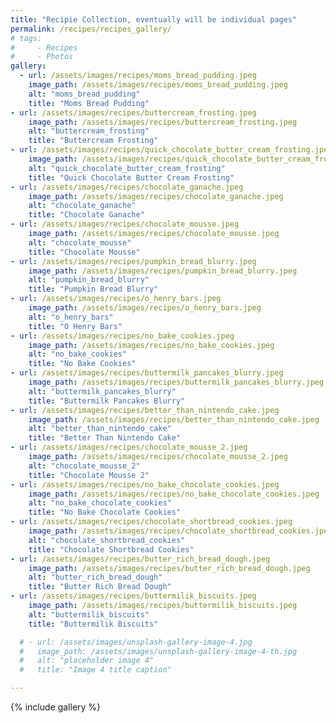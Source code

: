 ```yaml
---
title: "Recipie Collection, eventually will be individual pages"
permalink: /recipes/recipes_gallery/
# tags:
#     - Recipes
#     - Photos
gallery:
  - url: /assets/images/recipes/moms_bread_pudding.jpeg
    image_path: /assets/images/recipes/moms_bread_pudding.jpeg
    alt: "moms_bread_pudding"
    title: "Moms Bread Pudding"
- url: /assets/images/recipes/buttercream_frosting.jpeg
    image_path: /assets/images/recipes/buttercream_frosting.jpeg
    alt: "buttercream_frosting"
    title: "Buttercream Frosting"
- url: /assets/images/recipes/quick_chocolate_butter_cream_frosting.jpeg
    image_path: /assets/images/recipes/quick_chocolate_butter_cream_frosting.jpeg
    alt: "quick_chocolate_butter_cream_frosting"
    title: "Quick Chocolate Butter Cream Frosting"
- url: /assets/images/recipes/chocolate_ganache.jpeg
    image_path: /assets/images/recipes/chocolate_ganache.jpeg
    alt: "chocolate_ganache"
    title: "Chocolate Ganache"
- url: /assets/images/recipes/chocolate_mousse.jpeg
    image_path: /assets/images/recipes/chocolate_mousse.jpeg
    alt: "chocolate_mousse"
    title: "Chocolate Mousse"
- url: /assets/images/recipes/pumpkin_bread_blurry.jpeg
    image_path: /assets/images/recipes/pumpkin_bread_blurry.jpeg
    alt: "pumpkin_bread_blurry"
    title: "Pumpkin Bread Blurry"
- url: /assets/images/recipes/o_henry_bars.jpeg
    image_path: /assets/images/recipes/o_henry_bars.jpeg
    alt: "o_henry_bars"
    title: "O Henry Bars"
- url: /assets/images/recipes/no_bake_cookies.jpeg
    image_path: /assets/images/recipes/no_bake_cookies.jpeg
    alt: "no_bake_cookies"
    title: "No Bake Cookies"
- url: /assets/images/recipes/buttermilk_pancakes_blurry.jpeg
    image_path: /assets/images/recipes/buttermilk_pancakes_blurry.jpeg
    alt: "buttermilk_pancakes_blurry"
    title: "Buttermilk Pancakes Blurry"
- url: /assets/images/recipes/better_than_nintendo_cake.jpeg
    image_path: /assets/images/recipes/better_than_nintendo_cake.jpeg
    alt: "better_than_nintendo_cake"
    title: "Better Than Nintendo Cake"
- url: /assets/images/recipes/chocolate_mousse_2.jpeg
    image_path: /assets/images/recipes/chocolate_mousse_2.jpeg
    alt: "chocolate_mousse_2"
    title: "Chocolate Mousse 2"
- url: /assets/images/recipes/no_bake_chocolate_cookies.jpeg
    image_path: /assets/images/recipes/no_bake_chocolate_cookies.jpeg
    alt: "no_bake_chocolate_cookies"
    title: "No Bake Chocolate Cookies"
- url: /assets/images/recipes/chocolate_shortbread_cookies.jpeg
    image_path: /assets/images/recipes/chocolate_shortbread_cookies.jpeg
    alt: "chocolate_shortbread_cookies"
    title: "Chocolate Shortbread Cookies"
- url: /assets/images/recipes/butter_rich_bread_dough.jpeg
    image_path: /assets/images/recipes/butter_rich_bread_dough.jpeg
    alt: "butter_rich_bread_dough"
    title: "Butter Rich Bread Dough"
- url: /assets/images/recipes/buttermilik_biscuits.jpeg
    image_path: /assets/images/recipes/buttermilik_biscuits.jpeg
    alt: "buttermilik_biscuits"
    title: "Buttermilik Biscuits"

  # - url: /assets/images/unsplash-gallery-image-4.jpg
  #   image_path: /assets/images/unsplash-gallery-image-4-th.jpg
  #   alt: "placeholder image 4"
  #   title: "Image 4 title caption"

---
```



{% include gallery %}






